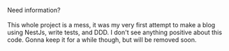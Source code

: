 Need information?
<br/>
<br/>
This whole project is a mess, it was my very first attempt to make a blog using NestJs, write tests, and DDD. I don't see anything positive about this code. Gonna keep it for a while though, but will be removed soon.